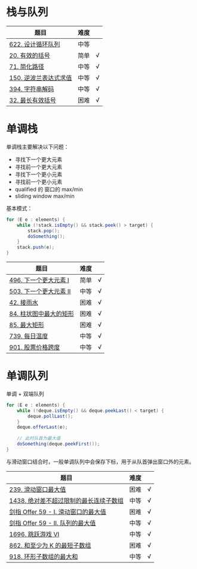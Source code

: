 # 栈与队列

|题目|难度||
|---|---|---|
|[622. 设计循环队列](https://leetcode-cn.com/problems/design-circular-queue/)|中等
|[20. 有效的括号](https://leetcode-cn.com/problems/valid-parentheses/)|简单|√|
|[71. 简化路径](https://leetcode-cn.com/problems/simplify-path/)|中等|√|
|[150. 逆波兰表达式求值](https://leetcode-cn.com/problems/evaluate-reverse-polish-notation/)|中等|√|
|[394. 字符串解码](https://leetcode-cn.com/problems/decode-string/)|中等|√|
|[32. 最长有效括号](https://leetcode-cn.com/problems/longest-valid-parentheses/)|困难|√|

# 单调栈

单调栈主要解决以下问题：

- 寻找下一个更大元素
- 寻找前一个更大元素
- 寻找下一个更小元素
- 寻找前一个更小元素
- qualified 的 窗口的 max/min
- sliding window max/min

基本模式：

``` java
for (E e : elements) {
    while (!stack.isEmpty() && stack.peek() > target) {
        stack.pop();
        doSomething();
    }
    stack.push(e);
}
```

|题目|难度||
|---|---|---|
|[496. 下一个更大元素 I](https://leetcode-cn.com/problems/next-greater-element-i/)|简单|√|
|[503. 下一个更大元素 II](https://leetcode-cn.com/problems/next-greater-element-ii/)|中等|√|
|[42. 接雨水](https://leetcode-cn.com/problems/trapping-rain-water/)|困难|√|
|[84. 柱状图中最大的矩形](https://leetcode-cn.com/problems/largest-rectangle-in-histogram/)|困难|√|
|[85. 最大矩形](https://leetcode-cn.com/problems/maximal-rectangle/)|困难|√|
|[739. 每日温度](https://leetcode-cn.com/problems/daily-temperatures/)|中等|√|
|[901. 股票价格跨度](https://leetcode-cn.com/problems/online-stock-span/)|中等|√|

# 单调队列

单调 + 双端队列

``` java
for (E e : elements) {
    while (!deque.isEmpty() && deque.peekLast() < target) {
        deque.pollLast();
    }
    deque.offerLast(e);
    
    // 此时队首为最大值
    doSomething(deque.peekFirst());
}
```

与滑动窗口结合时，一般单调队列中会保存下标，用于从队首弹出窗口外的元素。

|题目|难度||
|---|---|---|
|[239. 滑动窗口最大值](https://leetcode-cn.com/problems/sliding-window-maximum/)|困难|√|
|[1438. 绝对差不超过限制的最长连续子数组](https://leetcode-cn.com/problems/longest-continuous-subarray-with-absolute-diff-less-than-or-equal-to-limit/)|中等|√|
|[剑指 Offer 59 - I. 滑动窗口的最大值](https://leetcode-cn.com/problems/hua-dong-chuang-kou-de-zui-da-zhi-lcof/)|困难|√|
|[剑指 Offer 59 - II. 队列的最大值](https://leetcode-cn.com/problems/dui-lie-de-zui-da-zhi-lcof/)|中等|√|
|[1696. 跳跃游戏 VI](https://leetcode-cn.com/problems/jump-game-vi/)|中等|√|
|[862. 和至少为 K 的最短子数组](https://leetcode-cn.com/problems/shortest-subarray-with-sum-at-least-k/)|困难|√|
|[918. 环形子数组的最大和](https://leetcode-cn.com/problems/maximum-sum-circular-subarray/)|中等|√|
